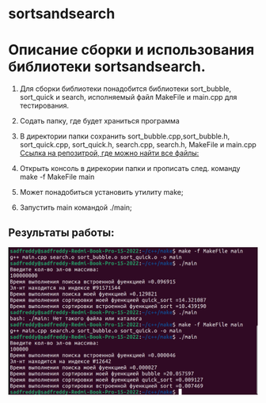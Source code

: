 # sortsandsearch
# Описание сборки и использования библиотеки sortsandsearch.
1. Для сборки библиотеки понадобится библиотеки sort_bubble, sort_quick и search, исполняемый файл MakeFile и main.cpp для тестирования.

2. Содать папку, где будет храниться программа

3. В директории папки сохранить sort_bubble.cpp,sort_bubble.h,  sort_quick.cpp, sort_quick.h, search.cpp, search.h, MakeFile и main.cpp [Ссылка на репозитрой, где можно найти все файлы:](адрес "https://github.com/stumpfeklinge/sortsandsearch")

4. Открыть консоль в дирекории папки и прописать след. команду make -f MakeFile main

5. Может понадобиться установить утилиту make;

6. Запустить main командой ./main;

## Результаты работы: 
![res](image-1.png)
